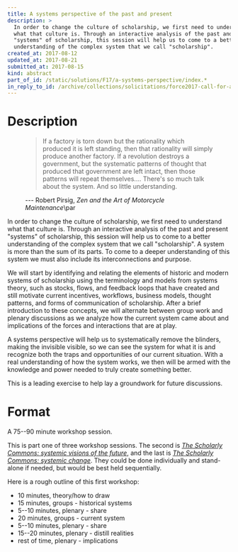 ```yaml
---
title: A systems perspective of the past and present
description: >
  In order to change the culture of scholarship, we first need to understand
  what that culture is. Through an interactive analysis of the past and present
  "systems" of scholarship, this session will help us to come to a better
  understanding of the complex system that we call "scholarship".
created_at: 2017-08-12
updated_at: 2017-08-21
submitted_at: 2017-08-15
kind: abstract
part_of_id: /static/solutions/F17/a-systems-perspective/index.*
in_reply_to_id: /archive/collections/solicitations/force2017-call-for-abstracts.warc.gz
---
```


# Description

<figure class="grab bq">

> If a factory is torn down but the rationality which produced it is left
> standing, then that rationality will simply produce another factory. If a
> revolution destroys a government, but the systematic patterns of thought that
> produced that government are left intact, then those patterns will repeat
> themselves.… There's so much talk about the system. And so little
> understanding.

<figcaption>--- Robert Pirsig, <cite>Zen and the Art of Motorcycle Maintenance</cite>\par</figcaption>
</figure>

In order to change the culture of scholarship, we first need to understand what
that culture is. Through an interactive analysis of the past and present
"systems" of scholarship, this session will help us to come to a better
understanding of the complex system that we call "scholarship". A system is
more than the sum of its parts. To come to a deeper understanding of this
system we must also include its interconnections and purpose.

We will start by identifying and relating the elements of historic and modern
systems of scholarship using the terminology and models from systems theory,
such as stocks, flows, and feedback loops that have created and still motivate
current incentives, workflows, business models, thought patterns, and forms of
communication of scholarship. After a brief introduction to these concepts, we
will alternate between group work and plenary discussions as we analyze how the
current system came about and implications of the forces and interactions that
are at play.

A systems perspective will help us to systematically remove the blinders,
making the invisible visible, so we can see the system for what it is and
recognize both the traps and opportunities of our current situation. With a
real understanding of how the system works, we then will be armed with the
knowledge and power needed to truly create something better.

This is a leading exercise to help lay a groundwork for future discussions.

# Format

A 75--90 minute workshop session.

This is part one of three workshop sessions. The second is <cite>[The Scholarly
Commons: systemic visions of the future][2]</cite>, and the last is <cite>[The
Scholarly Commons: systemic change][3]</cite>. They could be done individually
and stand-alone if needed, but would be best held sequentially.

Here is a rough outline of this first workshop:

- 10 minutes, theory/how to draw
- 15 minutes, groups - historical systems
- 5--10 minutes, plenary - share
- 20 minutes, groups - current system
- 5--10 minutes, plenary - share
- 15--20 minutes, plenary - distill realities
- rest of time, plenary - implications

[2]: <../2/>
[3]: <../3/>

